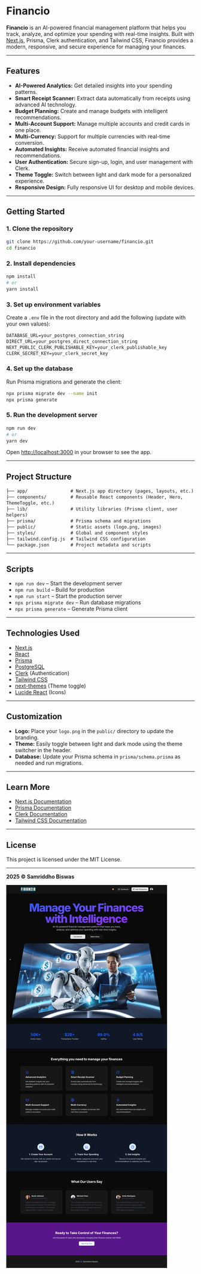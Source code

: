 # Financio

**Financio** is an AI-powered financial management platform that helps you track, analyze, and optimize your spending with real-time insights. Built with [Next.js](https://nextjs.org), Prisma, Clerk authentication, and Tailwind CSS, Financio provides a modern, responsive, and secure experience for managing your finances.

---

## Features

- **AI-Powered Analytics:** Get detailed insights into your spending patterns.
- **Smart Receipt Scanner:** Extract data automatically from receipts using advanced AI technology.
- **Budget Planning:** Create and manage budgets with intelligent recommendations.
- **Multi-Account Support:** Manage multiple accounts and credit cards in one place.
- **Multi-Currency:** Support for multiple currencies with real-time conversion.
- **Automated Insights:** Receive automated financial insights and recommendations.
- **User Authentication:** Secure sign-up, login, and user management with Clerk.
- **Theme Toggle:** Switch between light and dark mode for a personalized experience.
- **Responsive Design:** Fully responsive UI for desktop and mobile devices.

---

## Getting Started

### 1. Clone the repository

```bash
git clone https://github.com/your-username/financio.git
cd financio
```

### 2. Install dependencies

```bash
npm install
# or
yarn install
```

### 3. Set up environment variables

Create a `.env` file in the root directory and add the following (update with your own values):

```env
DATABASE_URL=your_postgres_connection_string
DIRECT_URL=your_postgres_direct_connection_string
NEXT_PUBLIC_CLERK_PUBLISHABLE_KEY=your_clerk_publishable_key
CLERK_SECRET_KEY=your_clerk_secret_key
```

### 4. Set up the database

Run Prisma migrations and generate the client:

```bash
npx prisma migrate dev --name init
npx prisma generate
```

### 5. Run the development server

```bash
npm run dev
# or
yarn dev
```

Open [http://localhost:3000](http://localhost:3000) in your browser to see the app.

---

## Project Structure

```
├── app/                # Next.js app directory (pages, layouts, etc.)
├── components/         # Reusable React components (Header, Hero, ThemeToggle, etc.)
├── lib/                # Utility libraries (Prisma client, user helpers)
├── prisma/             # Prisma schema and migrations
├── public/             # Static assets (logo.png, images)
├── styles/             # Global and component styles
├── tailwind.config.js  # Tailwind CSS configuration
└── package.json        # Project metadata and scripts
```

---

## Scripts

- `npm run dev` – Start the development server
- `npm run build` – Build for production
- `npm run start` – Start the production server
- `npx prisma migrate dev` – Run database migrations
- `npx prisma generate` – Generate Prisma client

---

## Technologies Used

- [Next.js](https://nextjs.org/)
- [React](https://react.dev/)
- [Prisma](https://www.prisma.io/)
- [PostgreSQL](https://www.postgresql.org/)
- [Clerk](https://clerk.com/) (Authentication)
- [Tailwind CSS](https://tailwindcss.com/)
- [next-themes](https://github.com/pacocoursey/next-themes) (Theme toggle)
- [Lucide React](https://lucide.dev/) (Icons)

---

## Customization

- **Logo:** Place your `logo.png` in the `public/` directory to update the branding.
- **Theme:** Easily toggle between light and dark mode using the theme switcher in the header.
- **Database:** Update your Prisma schema in `prisma/schema.prisma` as needed and run migrations.

---

## Learn More

- [Next.js Documentation](https://nextjs.org/docs)
- [Prisma Documentation](https://www.prisma.io/docs/)
- [Clerk Documentation](https://clerk.com/docs)
- [Tailwind CSS Documentation](https://tailwindcss.com/docs)

---

## License

This project is licensed under the MIT License.

---

**2025 ©️ Samriddho Biswas**


![image](public/financio_landing.jpeg)